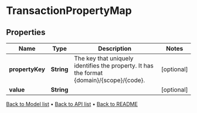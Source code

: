 

# TransactionPropertyMap


## Properties

| Name | Type | Description | Notes |
|------------ | ------------- | ------------- | -------------|
|**propertyKey** | **String** | The key that uniquely identifies the property. It has the format {domain}/{scope}/{code}. |  [optional] |
|**value** | **String** |  |  [optional] |



[Back to Model list](../README.md#documentation-for-models) &#8226; [Back to API list](../README.md#documentation-for-api-endpoints) &#8226; [Back to README](../README.md)


